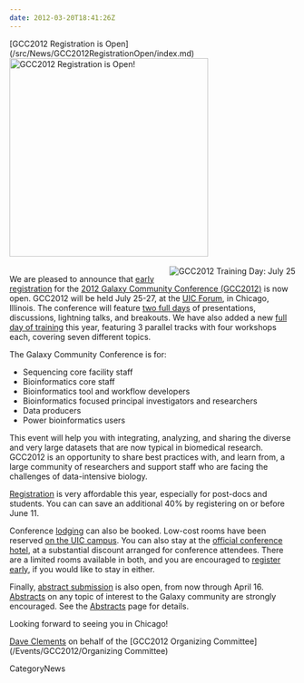 ```yaml
---
date: 2012-03-20T18:41:26Z
---
```

<div class='newsItemHeader'>[GCC2012 Registration is Open](/src/News/GCC2012RegistrationOpen/index.md)</div>

<div class='right'><a href='/Events/GCC2012/Register'><img src='/Events/GCC2012/GCC2012LogoWide400.png' alt='GCC2012 Registration is Open!' width="350" /></a><br /><br /><a href='/Events/GCC2012/TrainingDay'><img src='/Events/GCC2012/GCC2012TrainingDayLogo.png' alt='GCC2012 Training Day: July 25' align="right" /></a></div>

We are pleased to announce that [early registration](/Events/GCC2012/Register) for the [2012 Galaxy Community Conference (GCC2012)](/Events/GCC2012) is now open.  GCC2012 will be held July 25-27, at the [UIC Forum](http://www.uic.edu/depts/uicforum/), in Chicago, Illinois.  The conference will feature [two full days](/Events/GCC2012/Program ) of presentations, discussions, lightning talks, and breakouts.  We have also added a new [full day of training](/src/Events/GCC2012/TrainingDay/index.md) this year, featuring 3 parallel tracks with four workshops each, covering seven different topics.

The Galaxy Community Conference is for:
* Sequencing core facility staff
* Bioinformatics core staff
* Bioinformatics tool and workflow developers
* Bioinformatics focused principal investigators and researchers
* Data producers
* Power bioinformatics users 

This event will help you with integrating, analyzing, and sharing the diverse and very large datasets that are now typical in biomedical research.  GCC2012 is an opportunity to share best practices with, and learn from, a large community of researchers and support staff who are facing the challenges of data-intensive biology. 

[Registration](/src/Events/GCC2012/Register/index.md) is very affordable this year, especially for post-docs and students. You can can save an additional 40% by registering on or before June 11.  

Conference [lodging](/Events/GCC2012/Logistics#lodging) can also be booked.  Low-cost rooms have been reserved [on the UIC campus](/Events/GCC2012/Logistics#james-stuckel-towers).  You can also stay at the [official conference hotel](/Events/GCC2012/Logistics#crowne-plaza-chicago-metro-downtown), at a substantial discount arranged for conference attendees.  There are a limited rooms available in both, and you are encouraged to [register early](/src/Events/GCC2012/Register/index.md), if you would like to stay in either.

Finally, [abstract submission](/src/Events/GCC2012/Abstracts/index.md) is also open, from now through April 16.  [Abstracts](/src/Events/GCC2012/Abstracts/index.md) on any topic of interest to the Galaxy community are strongly encouraged.  See the [Abstracts](/src/Events/GCC2012/Abstracts/index.md) page for details.

Looking forward to seeing you in Chicago!

[Dave Clements](/DaveClements) on behalf of the [GCC2012 Organizing Committee](/Events/GCC2012/Organizing Committee)


CategoryNews
